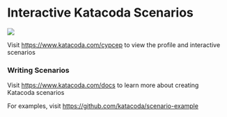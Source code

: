 # Interactive Katacoda Scenarios

[![](http://shields.katacoda.com/katacoda/cypcep/count.svg)](https://www.katacoda.com/cypcep "Get your profile on Katacoda.com")

Visit https://www.katacoda.com/cypcep to view the profile and interactive scenarios

### Writing Scenarios
Visit https://www.katacoda.com/docs to learn more about creating Katacoda scenarios

For examples, visit https://github.com/katacoda/scenario-example

